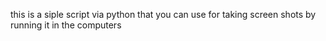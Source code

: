 this is a siple script via python that you can use for taking screen shots by running it in the computers
